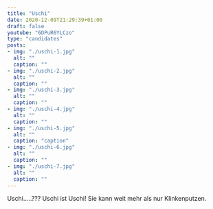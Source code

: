 ```yaml
---
title: "Uschi"
date: 2020-12-09T21:29:39+01:00
draft: false
youtube: "6DPuR6YLCzo"
type: "candidates"
posts:
- img: "./uschi-1.jpg"
  alt: ""
  caption: ""
- img: "./uschi-2.jpg"
  alt: ""
  caption: ""
- img: "./uschi-3.jpg"
  alt: ""
  caption: ""
- img: "./uschi-4.jpg"
  alt: ""
  caption: ""
- img: "./uschi-5.jpg"
  alt: ""
  caption: "caption"
- img: "./uschi-6.jpg"
  alt: ""
  caption: ""
- img: "./uschi-7.jpg"
  alt: ""
  caption: ""
---
```


Uschi.....???
Uschi ist Uschi!
Sie kann weit mehr als nur Klinkenputzen.
